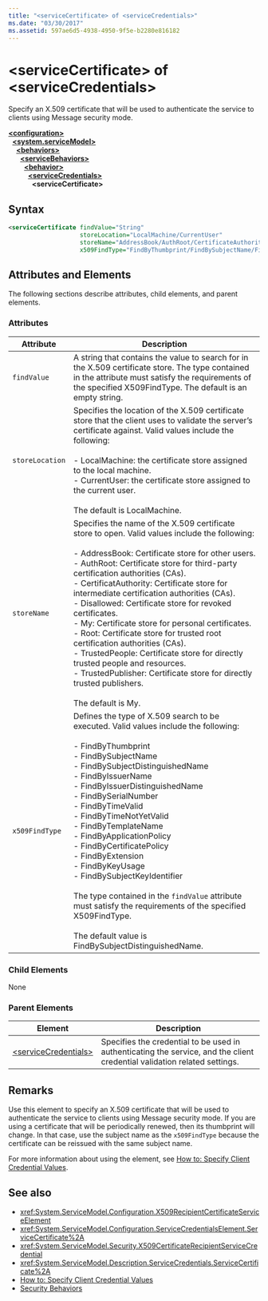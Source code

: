 ```yaml
---
title: "<serviceCertificate> of <serviceCredentials>"
ms.date: "03/30/2017"
ms.assetid: 597ae6d5-4938-4950-9f5e-b2280e816182
---
```

# \<serviceCertificate> of \<serviceCredentials>
Specify an X.509 certificate that will be used to authenticate the service to clients using Message security mode.  
  
[**\<configuration>**](../configuration-element.md)\
&nbsp;&nbsp;[**\<system.serviceModel>**](system-servicemodel.md)\
&nbsp;&nbsp;&nbsp;&nbsp;[**\<behaviors>**](behaviors.md)\
&nbsp;&nbsp;&nbsp;&nbsp;&nbsp;&nbsp;[**\<serviceBehaviors>**](servicebehaviors.md)\
&nbsp;&nbsp;&nbsp;&nbsp;&nbsp;&nbsp;&nbsp;&nbsp;[**\<behavior>**](behavior-of-servicebehaviors.md)\
&nbsp;&nbsp;&nbsp;&nbsp;&nbsp;&nbsp;&nbsp;&nbsp;&nbsp;&nbsp;[**\<serviceCredentials>**](servicecredentials.md)\
&nbsp;&nbsp;&nbsp;&nbsp;&nbsp;&nbsp;&nbsp;&nbsp;&nbsp;&nbsp;&nbsp;&nbsp;**\<serviceCertificate>**  
  
## Syntax  
  
```xml  
<serviceCertificate findValue="String"
                    storeLocation="LocalMachine/CurrentUser"
                    storeName="AddressBook/AuthRoot/CertificateAuthority/Disallowed/My/Root/TrustedPeople/TrustedPublisher"
                    x509FindType="FindByThumbprint/FindBySubjectName/FindBySubjectDistinguishedName/FindByIssuerName/FindByIssuerDistinguishedName/FindBySerialNumber/FindByTimeValid/FindByTimeNotYetValid/FindByTemplateName/FindByApplicationPolicy/FindByCertificatePolicy/FindByExtension/FindByKeyUsage/FindBySubjectKeyIdentifier" />
```  
  
## Attributes and Elements  
 The following sections describe attributes, child elements, and parent elements.  
  
### Attributes  
  
|Attribute|Description|  
|---------------|-----------------|  
|`findValue`|A string that contains the value to search for in the X.509 certificate store. The type contained in the attribute must satisfy the requirements of the specified X509FindType. The default is an empty string.|  
|`storeLocation`|Specifies the location of the X.509 certificate store that the client uses to validate the server’s certificate against. Valid values include the following:<br /><br /> -   LocalMachine: the certificate store assigned to the local machine.<br />-   CurrentUser: the certificate store assigned to the current user.<br /><br /> The default is LocalMachine.|  
|`storeName`|Specifies the name of the X.509 certificate store to open. Valid values include the following:<br /><br /> -   AddressBook: Certificate store for other users.<br />-   AuthRoot: Certificate store for third-party certification authorities (CAs).<br />-   CertificatAuthority: Certificate store for intermediate certification authorities (CAs).<br />-   Disallowed: Certificate store for revoked certificates.<br />-   My: Certificate store for personal certificates.<br />-   Root: Certificate store for trusted root certification authorities (CAs).<br />-   TrustedPeople: Certificate store for directly trusted people and resources.<br />-   TrustedPublisher: Certificate store for directly trusted publishers.<br /><br /> The default is My.|  
|`x509FindType`|Defines the type of X.509 search to be executed. Valid values include the following:<br /><br /> -   FindByThumbprint<br />-   FindBySubjectName<br />-   FindBySubjectDistinguishedName<br />-   FindByIssuerName<br />-   FindByIssuerDistinguishedName<br />-   FindBySerialNumber<br />-   FindByTimeValid<br />-   FindByTimeNotYetValid<br />-   FindByTemplateName<br />-   FindByApplicationPolicy<br />-   FindByCertificatePolicy<br />-   FindByExtension<br />-   FindByKeyUsage<br />-   FindBySubjectKeyIdentifier<br /><br /> The type contained in the `findValue` attribute must satisfy the requirements of the specified X509FindType.<br /><br /> The default value is FindBySubjectDistinguishedName.|  
  
### Child Elements  
 None  
  
### Parent Elements  
  
|Element|Description|  
|-------------|-----------------|  
|[\<serviceCredentials>](servicecredentials.md)|Specifies the credential to be used in authenticating the service, and the client credential validation related settings.|  
  
## Remarks  
 Use this element to specify an X.509 certificate that will be used to authenticate the service to clients using Message security mode. If you are using a certificate that will be periodically renewed, then its thumbprint will change. In that case, use the subject name as the `x509FindType` because the certificate can be reissued with the same subject name.  
  
 For more information about using the element, see [How to: Specify Client Credential Values](../../../wcf/how-to-specify-client-credential-values.md).  
  
## See also

- <xref:System.ServiceModel.Configuration.X509RecipientCertificateServiceElement>
- <xref:System.ServiceModel.Configuration.ServiceCredentialsElement.ServiceCertificate%2A>
- <xref:System.ServiceModel.Security.X509CertificateRecipientServiceCredential>
- <xref:System.ServiceModel.Description.ServiceCredentials.ServiceCertificate%2A>
- [How to: Specify Client Credential Values](../../../wcf/how-to-specify-client-credential-values.md)
- [Security Behaviors](../../../wcf/feature-details/security-behaviors-in-wcf.md)
